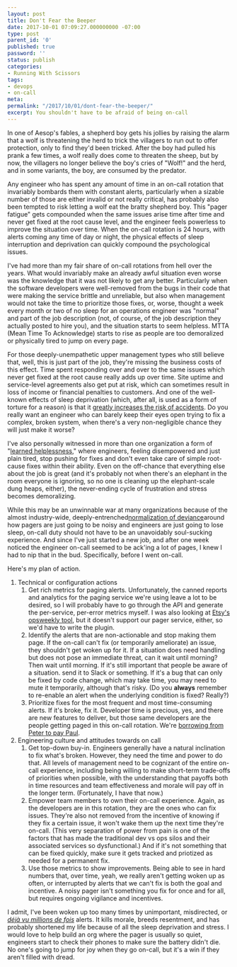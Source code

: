 ```yaml
---
layout: post
title: Don't Fear the Beeper
date: 2017-10-01 07:09:27.000000000 -07:00
type: post
parent_id: '0'
published: true
password: ''
status: publish
categories:
- Running With Scissors
tags:
- devops
- on-call
meta:
permalink: "/2017/10/01/dont-fear-the-beeper/"
excerpt: You shouldn't have to be afraid of being on-call
---
```


In one of Aesop's fables, a shepherd boy gets his jollies by raising the alarm that a wolf is threatening the herd to trick the villagers to run out to offer protection, only to find they'd been tricked. After the boy had pulled his prank a few times, a wolf really does come to threaten the sheep, but by now, the villagers no longer believe the boy's cries of "Wolf!" and the herd, and in some variants, the boy, are consumed by the predator.

Any engineer who has spent any amount of time in an on-call rotation that invariably bombards them with constant alerts, particularly when a sizable number of those are either invalid or not really critical, has probably also been tempted to risk letting a wolf eat the bratty shepherd boy.  This "pager fatigue" gets compounded when the same issues arise time after time and never get fixed at the root cause level, and the engineer feels powerless to improve the situation over time. When the on-call rotation is 24 hours, with alerts coming any time of day or night, the physical effects of sleep interruption and deprivation can quickly compound the psychological issues.

I've had more than my fair share of on-call rotations from hell over the years. What would invariably make an already awful situation even worse was the knowledge that it was not likely to get any better. Particularly when the software developers were well-removed from the bugs in their code that were making the service brittle and unreliable, but also when management would not take the time to prioritize those fixes, or, worse, thought a week every month or two of no sleep for an operations engineer was "normal" and part of the job description (not, of course, of the job description they actually posted to hire you), and the situation starts to seem helpless. MTTA (Mean Time To Acknowledge) starts to rise as people are too demoralized or physically tired to jump on every page.

For those deeply-unempathetic upper management types who still believe that, well, this is just part of the job, they're missing the business costs of this effect. Time spent responding over and over to the same issues which never get fixed at the root cause really adds up over time. Site uptime and service-level agreements also get put at risk, which can sometimes result in loss of income or financial penalties to customers. And one of the well-known effects of sleep deprivation (which, after all, is used as a form of torture for a reason) is that it [greatly increases the risk of accidents](http://www.huffingtonpost.com/2013/12/03/sleep-deprivation-accidents-disasters_n_4380349.html). Do you really want an engineer who can barely keep their eyes open trying to fix a complex, broken system, when there's a very non-negligible chance they will just make it worse?

I've also personally witnessed in more than one organization a form of "[learned helplessness](https://en.wikipedia.org/wiki/Learned_helplessness)," where engineers, feeling disempowered and just plain tired, stop pushing for fixes and don't even take care of simple root-cause fixes within their ability. Even on the off-chance that everything else about the job is great (and it's probably not when there's an elephant in the room everyone is ignoring, so no one is cleaning up the elephant-scale dung heaps, either), the never-ending cycle of frustration and stress becomes demoralizing.

While this may be an unwinnable war at many organizations because of the almost industry-wide, deeply-entrenched[normalization of deviance](https://danluu.com/wat/)around how pagers are just going to be noisy and engineers are just going to lose sleep, on-call duty should not have to be an unavoidably soul-sucking experience. And since I've just started a new job, and after one week noticed the engineer on-call seemed to be ack'ing a lot of pages, I knew I had to nip that in the bud. Specifically, before I went on-call.

Here's my plan of action.

1. Technical or configuration actions
   1. Get rich metrics for paging alerts. Unfortunately, the canned reports and analytics for the paging service we're using leave a lot to be desired, so I will probably have to go through the API and generate the per-service, per-error metrics myself. I was also looking at [Etsy's opsweekly tool](https://github.com/etsy/opsweekly), but it doesn't support our pager service, either, so we'd have to write the plugin.
   1. Identify the alerts that are non-actionable and stop making them page. If the on-call can't fix (or temporarily ameliorate) an issue, they shouldn't get woken up for it. If a situation does need handling but does not pose an immediate threat, can it wait until morning? Then wait until morning. If it's still important that people be aware of a situation. send it to Slack or something. If it's a bug that can only be fixed by code change, which may take time, you may need to mute it temporarily, although that's risky. (Do you **always** remember to re-enable an alert when the underlying condition is fixed? Really?)
   1. Prioritize fixes for the most frequent and most time-consuming alerts. If it's broke, fix it. Developer time is precious, yes, and there are new features to deliver, but those same developers are the people getting paged in this on-call rotation. We're [borrowing from Peter to pay Paul](https://en.wikipedia.org/wiki/To_rob_Peter_to_pay_Paul).
1. Engineering culture and attitudes towards on call
   1. Get top-down buy-in. Engineers generally have a natural inclination to fix what's broken. However, they need the time and power to do that. All levels of management need to be cognizant of the entire on-call experience, including being willing to make short-term trade-offs of priorities when possible, with the understanding that payoffs both in time resources and team effectiveness and morale will pay off in the longer term. (Fortunately, I have that now.)
   1. Empower team members to own their on-call experience. Again, as the developers are in this rotation, they are the ones who can fix issues. They're also not removed from the incentive of knowing if they fix a certain issue, it won't wake them up the next time they're on-call. (This very separation of power from pain is one of the factors that has made the traditional dev vs ops silos and their associated services so dysfunctional.) And if it's not something that can be fixed quickly, make sure it gets tracked and priotized as needed for a permanent fix.
   1. Use those metrics to show improvements. Being able to see in hard numbers that, over time, yeah, we really aren't getting woken up as often, or interrupted by alerts that we can't fix is both the goal and incentive. A noisy pager isn't something you fix for once and for all, but requires ongoing vigilance and incentives.

I admit, I've been woken up too many times by unimportant, misdirected, or _[déjà vu millions de fois](https://translate.google.com/#fr/en/d%C3%A9j%C3%A0%20vu%20millions%20de%20fois)_ alerts. It kills morale, breeds resentment, and has probably shortened my life because of all the sleep deprivation and stress. I would love to help build an org where the pager is usually so quiet, engineers start to check their phones to make sure the battery didn't die. No one's going to jump for joy when they go on-call, but it's a win if they aren't filled with dread.



